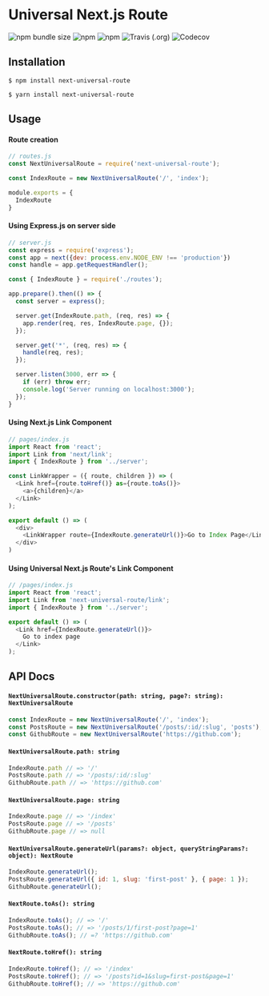 # Universal Next.js Route

![npm bundle size](https://img.shields.io/bundlephobia/minzip/next-universal-route) ![npm](https://img.shields.io/npm/dt/next-universal-route) ![npm](https://img.shields.io/npm/v/next-universal-route) ![Travis (.org)](https://img.shields.io/travis/brajevicm/next-universal-route) ![Codecov](https://img.shields.io/codecov/c/gh/brajevicm/next-universal-route)

## Installation
```
$ npm install next-universal-route
```
```
$ yarn install next-universal-route
```

## Usage

#### Route creation

```js
// routes.js
const NextUniversalRoute = require('next-universal-route');

const IndexRoute = new NextUniversalRoute('/', 'index');

module.exports = {
  IndexRoute
}
```

#### Using Express.js on server side

```js
// server.js
const express = require('express');
const app = next({dev: process.env.NODE_ENV !== 'production'})
const handle = app.getRequestHandler();

const { IndexRoute } = require('./routes');

app.prepare().then(() => {
  const server = express();

  server.get(IndexRoute.path, (req, res) => {
    app.render(req, res, IndexRoute.page, {});
  });

  server.get('*', (req, res) => {
    handle(req, res);
  });

  server.listen(3000, err => {
    if (err) throw err;
    console.log('Server running on localhost:3000');
  });
}
```

#### Using Next.js Link Component
```js
// pages/index.js
import React from 'react';
import Link from 'next/link';
import { IndexRoute } from '../server';

const LinkWrapper = ({ route, children }) => (
  <Link href={route.toHref()} as={route.toAs()}>
    <a>{children}</a>
  </Link>
);

export default () => (
  <div>
    <LinkWrapper route={IndexRoute.generateUrl()}>Go to Index Page</LinkWrapper>
  </div>
)

```

#### Using Universal Next.js Route's Link Component
```js
// /pages/index.js
import React from 'react';
import Link from 'next-universal-route/link';
import { IndexRoute } from '../server';

export default () => (
  <Link href={IndexRoute.generateUrl()}>
    Go to index page
  </Link>
);
```

## API Docs

#### **`NextUniversalRoute.constructor(path: string, page?: string): NextUniversalRoute`**

```js
const IndexRoute = new NextUniversalRoute('/', 'index');
const PostsRoute = new NextUniversalRoute('/posts/:id/:slug', 'posts');
const GithubRoute = new NextUniversalRoute('https://github.com');
```

#### **`NextUniversalRoute.path: string`** 

```js
IndexRoute.path // => '/'
PostsRoute.path // => '/posts/:id/:slug'
GithubRoute.path // => 'https://github.com'
```

#### **`NextUniversalRoute.page: string`**

```js
IndexRoute.page // => '/index'
PostsRoute.page // => '/posts'
GithubRoute.page // => null
```

#### **`NextUniversalRoute.generateUrl(params?: object, queryStringParams?: object): NextRoute`**

```js
IndexRoute.generateUrl();
PostsRoute.generateUrl({ id: 1, slug: 'first-post' }, { page: 1 });
GithubRoute.generateUrl();
```

#### **`NextRoute.toAs(): string`**

```js
IndexRoute.toAs(); // => '/'
PostsRoute.toAs(); // => '/posts/1/first-post?page=1'
GithubRoute.toAs(); // =? 'https://github.com'
```
#### **`NextRoute.toHref(): string`**

```js
IndexRoute.toHref(); // => '/index'
PostsRoute.toHref(); // => '/posts?id=1&slug=first-post&page=1'
GithubRoute.toHref(); // => 'https://github.com'
```
